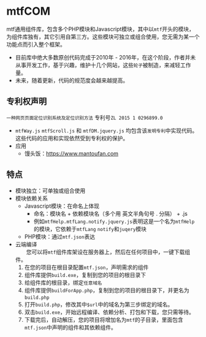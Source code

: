 # mtfCOM
mtf通用组件库，包含多个PHP模块和Javascript模块，其中以`mtf`开头的模块，为组件库独有，其它引用自第三方。这些模块可独立或组合使用，您无需为某一个功能点而引入整个框架。  
- 目前库中绝大多数原创代码完成于2010年 - 2016年，在这个阶段，作者并未从事开发工作，基于兴趣，维护十几个网站，这些`轮子`被制造，来减轻工作量。
- 未来，随着更新，代码的规范度会越来越提高。
## 专利权声明
`一种网页页面定位识别系统及定位识别方法` 专利号`ZL 2015 1 0296899.0`
- `mtfWay.js` `mtfScroll.js` 和 `mtfDM.jquery.js` 均包含该`发明专利`中实现代码。这些代码的应用和实现依然受到专利权的保护。
- 应用
    - 馒头饭：https://www.mantoufan.com
## 特点
- 模块独立：可单独或组合使用
- 模块依赖关系
    - Javascript模块：在命名上体现
        - 命名：模块名 + 依赖模块名（多个用 英文半角句号 . 分隔） + .js 
        - 例如`mtfHelp.mtfLang.notify.jquery.js`表明这是一个名为`mtfHelp`的模块，它依赖于`mtfLang` `notify`和`juqery`模块
    - PHP模块：通过`mtf.json`表达
- 云端编译  
    　　您可以将`mtf`组件库架设在服务器上，然后在任何项目中，一键下载组件。  
    1. 在您的项目在根目录配置`mtf.json`，声明需求的组件  
    2. 组件库提供`build.exe`，复制到您的项目的根目录下
    3. 给组件库的根目录，绑定`任意域名`  
    4. 组件库提供`buildForApp.php`，复制到您的项目的根目录下，并更名为`build.php`  
    5. 打开`build.php`，修改其中`$url`中的域名为第三步绑定的域名。  
    6. 双击`build.exe`，开始远程编译、依赖分析、打包和下载，您只需等待。  
    7. 下载完后，自动解压，您的项目将增加名为`mtf`的子目录，里面包含`mtf.json`中声明的组件和其依赖组件。


